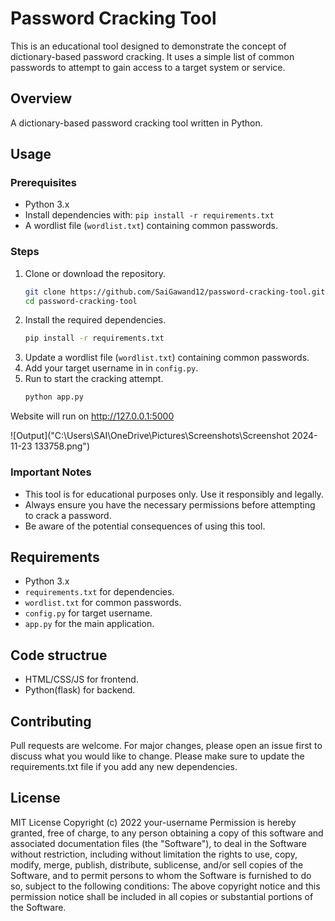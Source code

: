 # Password Cracking Tool

This is an educational tool designed to demonstrate the concept of dictionary-based password cracking. It uses a simple list of common passwords to attempt to gain access to a target system or service.

## Overview

A dictionary-based password cracking tool written in Python.

## Usage

### Prerequisites

* Python 3.x
* Install dependencies with: `pip install -r requirements.txt`
* A wordlist file (`wordlist.txt`) containing common passwords.

### Steps

1. Clone or download the repository.
   ```bash
   git clone https://github.com/SaiGawand12/password-cracking-tool.git
   cd password-cracking-tool
   ```
2. Install the required dependencies.
   ```bash
   pip install -r requirements.txt
   ```
3. Update a wordlist file (`wordlist.txt`) containing common passwords.
4. Add your target username in in `config.py`.
5. Run to start the cracking attempt.
   ```bash
   python app.py
   ```

Website will run on http://127.0.0.1:5000

![Output]("C:\Users\SAI\OneDrive\Pictures\Screenshots\Screenshot 2024-11-23 133758.png")

### Important Notes

* This tool is for educational purposes only. Use it responsibly and legally.
* Always ensure you have the necessary permissions before attempting to crack a password.
* Be aware of the potential consequences of using this tool.

## Requirements

* Python 3.x
* `requirements.txt` for dependencies.
* `wordlist.txt` for common passwords.
* `config.py` for target username.
* `app.py` for the main application.


## Code structrue
* HTML/CSS/JS for frontend.
* Python(flask) for backend.


## Contributing
Pull requests are welcome. For major changes, please open an issue first to discuss what you would like to change.
Please make sure to update the requirements.txt file if you add any new dependencies.


## License
MIT License
Copyright (c) 2022 your-username
Permission is hereby granted, free of charge, to any person obtaining a copy
of this software and associated documentation files (the "Software"), to deal
in the Software without restriction, including without limitation the rights
to use, copy, modify, merge, publish, distribute, sublicense, and/or sell
copies of the Software, and to permit persons to whom the Software is
furnished to do so, subject to the following conditions:
The above copyright notice and this permission notice shall be included in all
copies or substantial portions of the Software.


